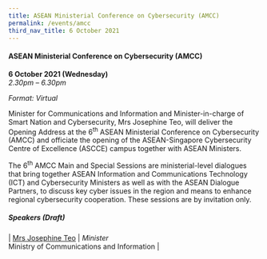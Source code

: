 ```yaml
---
title: ASEAN Ministerial Conference on Cybersecurity (AMCC)
permalink: /events/amcc
third_nav_title: 6 October 2021
---
```

#### **ASEAN Ministerial Conference on Cybersecurity (AMCC)**
 
**6 October 2021 (Wednesday)**  
*2.30pm – 6.30pm*

*Format: Virtual*

Minister for Communications and Information and Minister-in-charge of Smart Nation and Cybersecurity, Mrs Josephine Teo, will deliver the Opening Address at the 6<sup>th</sup> ASEAN Ministerial Conference on Cybersecurity (AMCC) and officiate the opening of the ASEAN-Singapore Cybersecurity Centre of Excellence (ASCCE) campus together with ASEAN Ministers. 

The 6<sup>th</sup> AMCC Main and Special Sessions are ministerial-level dialogues that bring together ASEAN Information and Communications Technology (ICT) and Cybersecurity Ministers as well as with the ASEAN Dialogue Partners, to discuss key cyber issues in the region and means to enhance regional cybersecurity cooperation. These sessions are by invitation only.

##### **Speakers (Draft)**

| [Mrs Josephine Teo](/speaker-josephine-teo)     | *Minister*<br>Ministry of Communications and Information      |